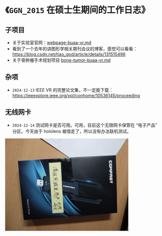 # 《`GGN_2015` 在硕士生期间的工作日志》

## 子项目

- 关于实验室官网：[webpage-buaa-vr.md](../../data/buaa-vr/webpage-buaa-vr.md)
- 看到了一个去年的讲图形学相关期刊会议的博客，感觉可以看看：https://blog.csdn.net/tiao_god/article/details/131515496
- 关于骨肿瘤手术规划项目 [bone-tumor-buaa-vr.md](../../data/buaa-vr/bone-tumor-buaa-vr.md)

## 杂项

- `2024-12-13` IEEE VR 的完整论文集，不一定能下载：https://ieeexplore.ieee.org/xpl/conhome/10536145/proceeding

## 无线网卡

- `2024-12-14` 测试网卡是否可用。可用，目前这个无限网卡保管在 “电子产品” 分区。今天由于 hololens 被借走了，所以没有办法联机测试。

<img src="../../blob/img/internet-card.jpg" style="width: 400px">


